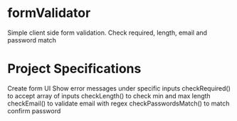 # formValidator

Simple client side form validation. Check required, length, email and password match

# Project Specifications

Create form UI
Show error messages under specific inputs
checkRequired() to accept array of inputs
checkLength() to check min and max length
checkEmail() to validate email with regex
checkPasswordsMatch() to match confirm password
